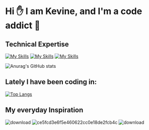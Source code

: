 
 # Hi ✋ I am Kevine, and I'm a code addict 🤭


<!---
Kevinemug/Kevinemug is a ✨ special ✨ repository because its `README.md` (this file) appears on your GitHub profile.
You can click the Preview link to take a look at your changes.
--->

## Technical Expertise
[![My Skills](https://skillicons.dev/icons?i=js,html,css,react)](https://skillicons.dev) 
[![My Skills](https://skillicons.dev/icons?i=java,kotlin,nodejs,figma&theme=light)](https://skillicons.dev)
[![My Skills](https://skillicons.dev/icons?i=java,kotlin,nodejs,tailwind)](https://skillicons.dev)

![Anurag's GitHub stats](https://github-readme-stats.vercel.app/api?username=anuraghazra&show_icons=true&theme=radical)

## Lately I have been coding in:

[![Top Langs](https://github-readme-stats.vercel.app/api/top-langs/?username=anuraghazra&hide_progress=false)](https://github.com/anuraghazra/github-readme-stats)
 
## My everyday Inspiration


![download](https://user-images.githubusercontent.com/98740834/227730064-a2c80c9c-353b-49c9-8c2e-c74632bf9aa3.jpg)
![ce5fcd3e6f5e460622cc0e18de2fcb4c](https://user-images.githubusercontent.com/98740834/227730179-56463396-74e0-4f05-b811-7d71d9ec4606.jpg)
![download](https://user-images.githubusercontent.com/98740834/227730275-000d0dd8-2329-4c23-a483-1470c7489cff.png)
